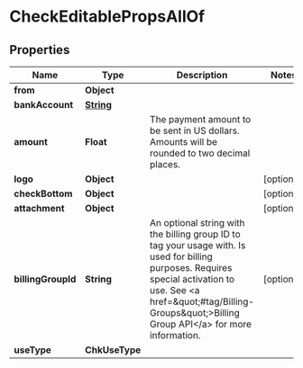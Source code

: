 

# CheckEditablePropsAllOf


## Properties

| Name | Type | Description | Notes |
|------------ | ------------- | ------------- | -------------|
|**from** | **Object** |  |  |
|**bankAccount** | [**String**](String.md) |  |  |
|**amount** | **Float** | The payment amount to be sent in US dollars. Amounts will be rounded to two decimal places. |  |
|**logo** | **Object** |  |  [optional] |
|**checkBottom** | **Object** |  |  [optional] |
|**attachment** | **Object** |  |  [optional] |
|**billingGroupId** | **String** | An optional string with the billing group ID to tag your usage with. Is used for billing purposes. Requires special activation to use. See &lt;a href&#x3D;\&quot;#tag/Billing-Groups\&quot;&gt;Billing Group API&lt;/a&gt; for more information. |  [optional] |
|**useType** | **ChkUseType** |  |  |



